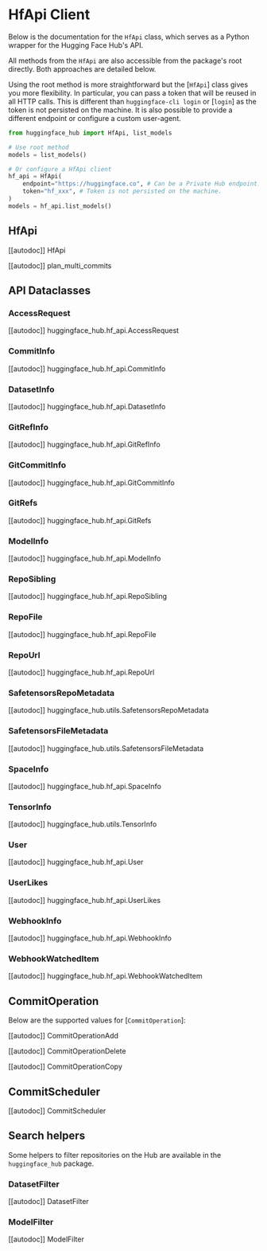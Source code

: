 <!--⚠️ Note that this file is in Markdown but contain specific syntax for our doc-builder (similar to MDX) that may not be
rendered properly in your Markdown viewer.
-->

# HfApi Client

Below is the documentation for the `HfApi` class, which serves as a Python wrapper for the Hugging Face Hub's API.

All methods from the `HfApi` are also accessible from the package's root directly. Both approaches are detailed below.

Using the root method is more straightforward but the [`HfApi`] class gives you more flexibility.
In particular, you can pass a token that will be reused in all HTTP calls. This is different
than `huggingface-cli login` or [`login`] as the token is not persisted on the machine.
It is also possible to provide a different endpoint or configure a custom user-agent.

```python
from huggingface_hub import HfApi, list_models

# Use root method
models = list_models()

# Or configure a HfApi client
hf_api = HfApi(
    endpoint="https://huggingface.co", # Can be a Private Hub endpoint.
    token="hf_xxx", # Token is not persisted on the machine.
)
models = hf_api.list_models()
```

## HfApi

[[autodoc]] HfApi

[[autodoc]] plan_multi_commits

## API Dataclasses

### AccessRequest

[[autodoc]] huggingface_hub.hf_api.AccessRequest

### CommitInfo

[[autodoc]] huggingface_hub.hf_api.CommitInfo

### DatasetInfo

[[autodoc]] huggingface_hub.hf_api.DatasetInfo

### GitRefInfo

[[autodoc]] huggingface_hub.hf_api.GitRefInfo

### GitCommitInfo

[[autodoc]] huggingface_hub.hf_api.GitCommitInfo

### GitRefs

[[autodoc]] huggingface_hub.hf_api.GitRefs

### ModelInfo

[[autodoc]] huggingface_hub.hf_api.ModelInfo

### RepoSibling

[[autodoc]] huggingface_hub.hf_api.RepoSibling

### RepoFile

[[autodoc]] huggingface_hub.hf_api.RepoFile

### RepoUrl

[[autodoc]] huggingface_hub.hf_api.RepoUrl

### SafetensorsRepoMetadata

[[autodoc]] huggingface_hub.utils.SafetensorsRepoMetadata

### SafetensorsFileMetadata

[[autodoc]] huggingface_hub.utils.SafetensorsFileMetadata

### SpaceInfo

[[autodoc]] huggingface_hub.hf_api.SpaceInfo

### TensorInfo

[[autodoc]] huggingface_hub.utils.TensorInfo

### User

[[autodoc]] huggingface_hub.hf_api.User

### UserLikes

[[autodoc]] huggingface_hub.hf_api.UserLikes

### WebhookInfo

[[autodoc]] huggingface_hub.hf_api.WebhookInfo

### WebhookWatchedItem

[[autodoc]] huggingface_hub.hf_api.WebhookWatchedItem

## CommitOperation

Below are the supported values for [`CommitOperation`]:

[[autodoc]] CommitOperationAdd

[[autodoc]] CommitOperationDelete

[[autodoc]] CommitOperationCopy

## CommitScheduler

[[autodoc]] CommitScheduler

## Search helpers

Some helpers to filter repositories on the Hub are available in the `huggingface_hub` package.

### DatasetFilter

[[autodoc]] DatasetFilter

### ModelFilter

[[autodoc]] ModelFilter
